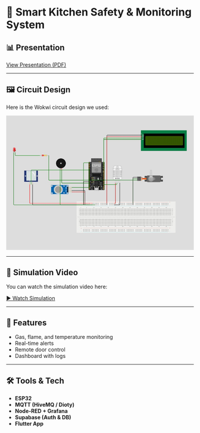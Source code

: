 # 🍳 Smart Kitchen Safety & Monitoring System

## 📊 Presentation
[View Presentation (PDF)](presentation.pdf)

---

## 🖼️ Circuit Design
Here is the Wokwi circuit design we used:

![Wokwi Circuit](wokwi%20circuit%20screen%20.jpg)

---

## 🎥 Simulation Video
You can watch the simulation video here:

[▶️ Watch Simulation](simulation%20video.mp4)

---

## 🚀 Features
- Gas, flame, and temperature monitoring  
- Real-time alerts  
- Remote door control  
- Dashboard with logs  

---

## 🛠️ Tools & Tech
- **ESP32**  
- **MQTT (HiveMQ / Dioty)**  
- **Node-RED + Grafana**  
- **Supabase (Auth & DB)**  
- **Flutter App**  
